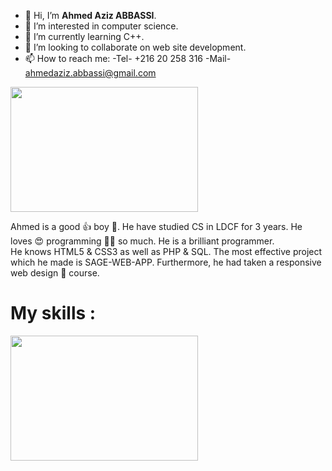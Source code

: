 - 👋 Hi, I’m <strong>Ahmed Aziz ABBASSI</strong>.
- 👀 I’m interested in computer science. 
- 🌱 I’m currently learning C++.
- 💞️ I’m looking to collaborate on web site development.
- 📫 How to reach me: -Tel- +216 20 258 316 -Mail- ahmedaziz.abbassi@gmail.com

<img style="width: 300px; height: 200px; float: rigth;" src="https://user-images.githubusercontent.com/77698923/174256531-2689492a-bbc9-49dc-aeb0-5964685361ab.png">

<!--   ![image](https://user-images.githubusercontent.com/77698923/174256531-2689492a-bbc9-49dc-aeb0-5964685361ab.png) -->

Ahmed is a good 👍 boy 👦.
He have studied CS in LDCF for 3 years.
He loves 😍 programming 👨‍💻 so much.
He is a brilliant programmer.</br>
He knows HTML5 & CSS3 as well as PHP & SQL. The most effective project which he made is SAGE-WEB-APP. Furthermore, he had taken a responsive web design 🎨 course.

<h1>My skills :</h1>

<img style="width: 300px; height: 200px;" src="https://user-images.githubusercontent.com/77698923/174256464-e00c2c6e-e9ee-4090-a879-be86bfc61c04.png">


<!-- <div style="width: 300px; height: 200px;">
  ![image](https://user-images.githubusercontent.com/77698923/174256464-e00c2c6e-e9ee-4090-a879-be86bfc61c04.png)
</div> -->

<!---
ahmed-99882/ahmed-99882 is a ✨ special ✨ repository because its `README.md` (this file) appears on your GitHub profile.
You can click the Preview link to take a look at your changes.
--->
